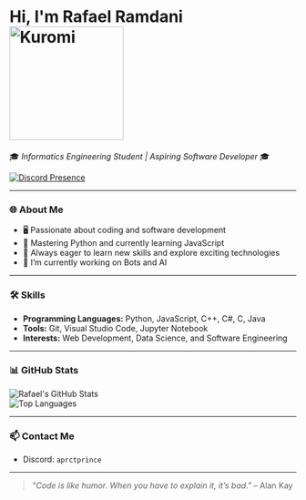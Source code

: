 # Hi, I'm Rafael Ramdani <img src="https://media4.giphy.com/media/v1.Y2lkPTc5MGI3NjExbXcwcG02MWtweWpqbjlpOGltc2o3NmJ3eTFvZnlra3U5amljY2lvMiZlcD12MV9pbnRlcm5hbF9naWZfYnlfaWQmY3Q9cw/olr5oi9bxPVeV30Yye/giphy.gif" alt="Kuromi" width="200"/>

🎓 *Informatics Engineering Student | Aspiring Software Developer* 🎓  

[![Discord Presence](https://lanyard.cnrad.dev/api/867592202708582401)](https://discord.com/users/867592202708582401)

---

### 🌐 About Me  
- 🖥️ Passionate about coding and software development  
- 📘 Mastering Python and currently learning JavaScript  
- 🌱 Always eager to learn new skills and explore exciting technologies
- 🔭 I’m currently working on Bots and AI 

---

### 🛠️ Skills  
- **Programming Languages:** Python, JavaScript, C++, C#, C, Java  
- **Tools:** Git, Visual Studio Code, Jupyter Notebook  
- **Interests:** Web Development, Data Science, and Software Engineering  

---

### 📊 GitHub Stats  
![Rafael's GitHub Stats](https://github-readme-stats.vercel.app/api?username=slophisticated&show_icons=true&theme=tokyonight)  
![Top Languages](https://github-readme-stats.vercel.app/api/top-langs/?username=slophisticated&layout=compact&theme=tokyonight)

---

### 📫 Contact Me  
- Discord: `aprctprince`  

---

> _"Code is like humor. When you have to explain it, it’s bad."_ – Alan Kay
